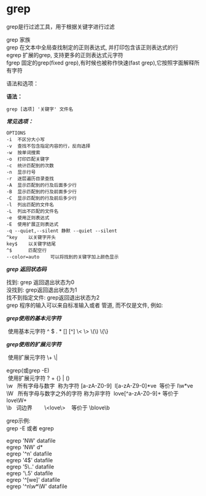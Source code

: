 # grep
grep是行过滤工具，用于根据关键字进行过滤

grep 家族  
grep 在文本中全局查找制定的正则表达式, 并打印包含该正则表达式的行  
egrep 扩展的grep, 支持更多的正则表达式元字符  
fgrep  固定的grep(fixed grep),有时候也被称作快速(fast grep),它按照字面解释所有字符  

语法和选项：

**语法：**

```
grep [选项] '关键字'	文件名
```

***常见选项：***

```
OPTIONS
-i	不区分大小写
-v	查找不包含指定内容的行，反向选择
-w	按单词搜索
-o	打印匹配关键字
-c	统计匹配到的次数
-n	显示行号
-r	逐层遍历目录查找
-A	显示匹配到的行及后面多少行
-B	显示匹配到的行及前面多少行
-C	显示匹配到的行及前后多少行
-l	列出匹配的文件名
-L	列出不匹配的文件名
-e	使用正则表达式
-E	使用扩展正则表达式
-q --quiet,--silent 静默 --quiet --silent  
^key	以关键字开头
key$	以关键字结尾
^$		匹配空行
--color=auto	可以将找到的关键字加上颜色显示
```

***grep 返回状态码***

找到: 	grep 返回退出状态为0  
没找到:	grep返回退出状态为1  
找不到指定文件:	grep返回退出状态为2  
grep 程序的输入可以来自标准输入或者 管道, 而不仅是文件, 例如:

***grep使用的基本元字符*** 

 使用基本元字符 ^ $ . \* \[\] \[^\] \\< \\> \\(\\) \\{\\}  

***grep使用的扩展元字符*** 

 使用扩展元字符 \\+ \\|  

egrep(或grep -E)  
 使用扩展元字符 ? + {} | ()  
\\w   所有字母与数字  称为字符 \[a-zA-Z0-9\]  l\[a-zA-Z9-0\]\*ve  等价于 l\\w\*ve  
\\W   所有字母与数字之外的字符 称为非字符  love\[^a-zA-Z0-9\]+ 等价于 love\\W+  
\\b   词边界        \\<love\\>    等价于 \\blove\\b

grep示例:  
grep -E 或者 egrep

egrep 'NW' datafile  
egrep 'NW' d\*  
egrep '^n' datafile  
egrep '4$' datafile  
egrep '5\\..' datafile  
egrep '\\.5' datafile  
egrep '^\[we\]' datafile  
egrep '^n\\w\*\\W' datafile   